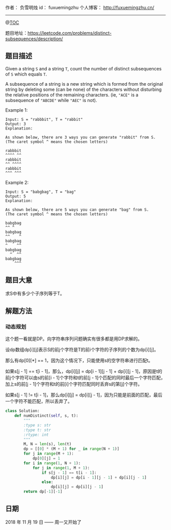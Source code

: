 作者： 负雪明烛
id：	fuxuemingzhu
个人博客：	http://fuxuemingzhu.cn/

---
@[TOC](目录)


题目地址：https://leetcode.com/problems/distinct-subsequences/description/


## 题目描述

Given a string ``S`` and a string ``T``, count the number of distinct subsequences of ``S`` which equals ``T``.

A subsequence of a string is a new string which is formed from the original string by deleting some (can be none) of the characters without disturbing the relative positions of the remaining characters. (ie, ``"ACE"`` is a subsequence of ``"ABCDE"`` while ``"AEC"`` is not).

Example 1:

    Input: S = "rabbbit", T = "rabbit"
    Output: 3
    Explanation:
    
    As shown below, there are 3 ways you can generate "rabbit" from S.
    (The caret symbol ^ means the chosen letters)
    
    rabbbit
    ^^^^ ^^
    rabbbit
    ^^ ^^^^
    rabbbit
    ^^^ ^^^

Example 2:

    Input: S = "babgbag", T = "bag"
    Output: 5
    Explanation:
    
    As shown below, there are 5 ways you can generate "bag" from S.
    (The caret symbol ^ means the chosen letters)
    
    babgbag
    ^^ ^
    babgbag
    ^^    ^
    babgbag
    ^    ^^
    babgbag
      ^  ^^
    babgbag
        ^^^

## 题目大意

求S中有多少个子序列等于T。

## 解题方法

### 动态规划

这个题一看就是DP。向字符串序列问题确实有很多都是用DP求解的。

设dp数组dp[i][j]表示S的前j个字符是T的前i个字符的子序列的个数为dp[i][j]。

那么有dp[0][*] == 1，因为这个情况下，只能使用s的空字符串进行匹配t。

如果s[j - 1] == t[i - 1]，那么，dp[i][j] = dp[i - 1][j - 1] + dp[i][j - 1]，原因是t的前j个字符可以由s的前[i - 1]个字符和t的前[j - 1]个匹配的同时最后一个字符匹配，加上s的前[j - 1]个字符和t的前[i]个字符匹配同时丢弃s的第[j]个字符。

如果s[j - 1] != t[i - 1]，那么dp[i][j] = dp[i][j - 1]，因为只能是前面的匹配，最后一个字符不能匹配，所以丢弃了。


```python
class Solution:
    def numDistinct(self, s, t):
        """
        :type s: str
        :type t: str
        :rtype: int
        """
        M, N = len(s), len(t)
        dp = [[0] * (M + 1) for _ in range(N + 1)]
        for j in range(M + 1):
            dp[0][j] = 1
        for i in range(1, N + 1):
            for j in range(1, M + 1):
                if s[j - 1] == t[i - 1]:
                    dp[i][j] = dp[i - 1][j - 1] + dp[i][j - 1]
                else:
                    dp[i][j] = dp[i][j - 1]
        return dp[-1][-1]
```

## 日期

2018 年 11 月 19 日 —— 周一又开始了


  [1]: http://zxi.mytechroad.com/blog/dynamic-programming/leetcode-730-count-different-palindromic-subsequences/
